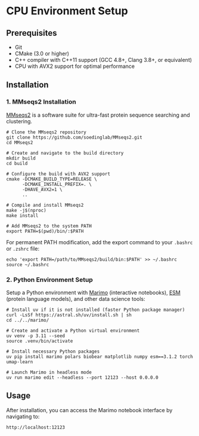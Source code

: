# CPU Environment Setup

## Prerequisites

- Git
- CMake (3.0 or higher)
- C++ compiler with C++11 support (GCC 4.8+, Clang 3.8+, or equivalent)
- CPU with AVX2 support for optimal performance

## Installation

### 1. MMseqs2 Installation

[MMseqs2](https://github.com/soedinglab/MMseqs2) is a software suite for ultra-fast protein sequence searching and clustering.

```shell
# Clone the MMseqs2 repository
git clone https://github.com/soedinglab/MMseqs2.git
cd MMseqs2

# Create and navigate to the build directory
mkdir build
cd build

# Configure the build with AVX2 support
cmake -DCMAKE_BUILD_TYPE=RELEASE \
      -DCMAKE_INSTALL_PREFIX=. \
      -DHAVE_AVX2=1 \
      ..

# Compile and install MMseqs2
make -j$(nproc)
make install

# Add MMseqs2 to the system PATH
export PATH=$(pwd)/bin/:$PATH
```

For permanent PATH modification, add the export command to your `.bashrc` or `.zshrc` file:

```shell
echo 'export PATH=/path/to/MMseqs2/build/bin:$PATH' >> ~/.bashrc
source ~/.bashrc
```

### 2. Python Environment Setup

Setup a Python environment with [Marimo](https://marimo.io) (interactive notebooks), [ESM](https://github.com/facebookresearch/esm) (protein language models), and other data science tools:

```shell
# Install uv if it is not installed (faster Python package manager)
curl -LsSf https://astral.sh/uv/install.sh | sh
cd ../../marimo/

# Create and activate a Python virtual environment
uv venv -p 3.11 --seed
source .venv/bin/activate

# Install necessary Python packages
uv pip install marimo polars biobear matplotlib numpy esm==3.1.2 torch umap-learn

# Launch Marimo in headless mode
uv run marimo edit --headless --port 12123 --host 0.0.0.0
```

## Usage

After installation, you can access the Marimo notebook interface by navigating to:
```
http://localhost:12123
```
